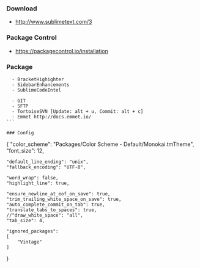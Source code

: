 ### Download
 * http://www.sublimetext.com/3 

### Package Control
 * https://packagecontrol.io/installation

### Package
```
  - BracketHighighter
  - SidebarEnhancements
  - SublimeCodeIntel

  - GIT
  - SFTP
  - TortoiseSVN [Update: alt + u, Commit: alt + c]
  - Emmet http://docs.emmet.io/
​```

### Config
```
{
	"color_scheme": "Packages/Color Scheme - Default/Monokai.tmTheme",
	"font_size": 12,

	"default_line_ending": "unix",
	"fallback_encoding": "UTF-8",

	"word_wrap": false,
	"highlight_line": true,

	"ensure_newline_at_eof_on_save": true,
	"trim_trailing_white_space_on_save": true,
	"auto_complete_commit_on_tab": true,
	"translate_tabs_to_spaces": true,
	//"draw_white_space": "all",
	"tab_size": 4,

	"ignored_packages":
	[
		"Vintage"
	]
}
```
